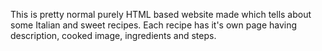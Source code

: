 This is pretty normal purely HTML based website made which tells about some Italian and sweet recipes. Each recipe has it's own page having description, cooked image, ingredients and steps. 